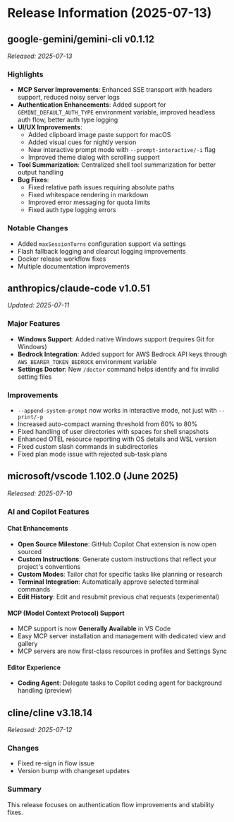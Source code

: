 # Release Information (2025-07-13)

## google-gemini/gemini-cli v0.1.12
*Released: 2025-07-13*

### Highlights
- **MCP Server Improvements**: Enhanced SSE transport with headers support, reduced noisy server logs
- **Authentication Enhancements**: Added support for `GEMINI_DEFAULT_AUTH_TYPE` environment variable, improved headless auth flow, better auth type logging
- **UI/UX Improvements**: 
  - Added clipboard image paste support for macOS
  - Added visual cues for nightly version
  - New interactive prompt mode with `--prompt-interactive/-i` flag
  - Improved theme dialog with scrolling support
- **Tool Summarization**: Centralized shell tool summarization for better output handling
- **Bug Fixes**: 
  - Fixed relative path issues requiring absolute paths
  - Fixed whitespace rendering in markdown
  - Improved error messaging for quota limits
  - Fixed auth type logging errors

### Notable Changes
- Added `maxSessionTurns` configuration support via settings
- Flash fallback logging and clearcut logging improvements
- Docker release workflow fixes
- Multiple documentation improvements

## anthropics/claude-code v1.0.51
*Updated: 2025-07-11*

### Major Features
- **Windows Support**: Added native Windows support (requires Git for Windows)
- **Bedrock Integration**: Added support for AWS Bedrock API keys through `AWS_BEARER_TOKEN_BEDROCK` environment variable
- **Settings Doctor**: New `/doctor` command helps identify and fix invalid setting files

### Improvements
- `--append-system-prompt` now works in interactive mode, not just with `--print/-p`
- Increased auto-compact warning threshold from 60% to 80%
- Fixed handling of user directories with spaces for shell snapshots
- Enhanced OTEL resource reporting with OS details and WSL version
- Fixed custom slash commands in subdirectories
- Fixed plan mode issue with rejected sub-task plans

## microsoft/vscode 1.102.0 (June 2025)
*Released: 2025-07-10*

### AI and Copilot Features

#### Chat Enhancements
- **Open Source Milestone**: GitHub Copilot Chat extension is now open sourced
- **Custom Instructions**: Generate custom instructions that reflect your project's conventions
- **Custom Modes**: Tailor chat for specific tasks like planning or research
- **Terminal Integration**: Automatically approve selected terminal commands
- **Edit History**: Edit and resubmit previous chat requests (experimental)

#### MCP (Model Context Protocol) Support
- MCP support is now **Generally Available** in VS Code
- Easy MCP server installation and management with dedicated view and gallery
- MCP servers are now first-class resources in profiles and Settings Sync

#### Editor Experience
- **Coding Agent**: Delegate tasks to Copilot coding agent for background handling (preview)

## cline/cline v3.18.14
*Released: 2025-07-12*

### Changes
- Fixed re-sign in flow issue
- Version bump with changeset updates

### Summary
This release focuses on authentication flow improvements and stability fixes.